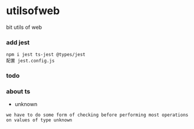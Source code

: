 # utilsofweb
bit utils of web

### add jest
```
npm i jest ts-jest @types/jest
配置 jest.config.js
```

### todo


### about ts
- unknown
```
we have to do some form of checking before performing most operations on values of type unknown
```

